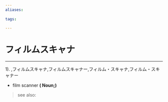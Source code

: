 ```yaml
---
aliases:
    
tags:
    
---
```


# フィルムスキャナ
---
1).
,フィルムスキャナ,フィルムスキャナー,フィルム・スキャナ,フィルム・スキャナー

- film scanner
**( Noun;)**
> see also: 
            